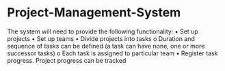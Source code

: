 # Project-Management-System

The system will need to provide the following functionality:
• Set up projects
• Set up teams
• Divide projects into tasks
o Duration and sequence of tasks can be defined (a task can have none, one or more successor
tasks)
o Each task is assigned to particular team
• Register task progress. Project progress can be tracked
